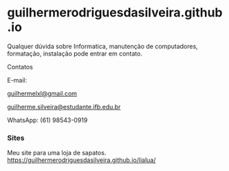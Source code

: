 # guilhermerodriguesdasilveira.github.io

Qualquer dúvida sobre Informatica, manutenção de computadores, formatação, instalação pode entrar em contato.

Contatos 

E-mail: 

guilhermelxl@gmail.com

guilherme.silveira@estudante.ifb.edu.br

WhatsApp: (61) 98543-0919

<h3>Sites</h3>

Meu site para uma loja de sapatos.
https://guilhermerodriguesdasilveira.github.io/lialua/


